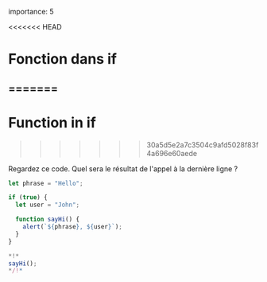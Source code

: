 importance: 5

<<<<<<< HEAD
# Fonction dans if
=======
---
# Function in if
>>>>>>> 30a5d5e2a7c3504c9afd5028f83f4a696e60aede

Regardez ce code. Quel sera le résultat de l'appel à la dernière ligne ?

```js run
let phrase = "Hello";

if (true) {
  let user = "John";

  function sayHi() {
    alert(`${phrase}, ${user}`);
  }
}

*!*
sayHi();
*/!*
```
